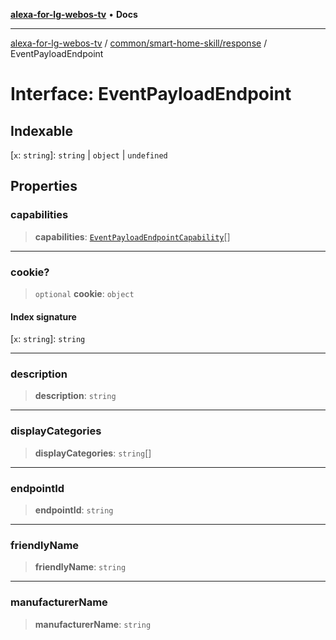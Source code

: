 [**alexa-for-lg-webos-tv**](../../../../README.md) • **Docs**

***

[alexa-for-lg-webos-tv](../../../../modules.md) / [common/smart-home-skill/response](../README.md) / EventPayloadEndpoint

# Interface: EventPayloadEndpoint

## Indexable

 \[`x`: `string`\]: `string` \| `object` \| `undefined`

## Properties

### capabilities

> **capabilities**: [`EventPayloadEndpointCapability`](EventPayloadEndpointCapability.md)[]

***

### cookie?

> `optional` **cookie**: `object`

#### Index signature

 \[`x`: `string`\]: `string`

***

### description

> **description**: `string`

***

### displayCategories

> **displayCategories**: `string`[]

***

### endpointId

> **endpointId**: `string`

***

### friendlyName

> **friendlyName**: `string`

***

### manufacturerName

> **manufacturerName**: `string`
